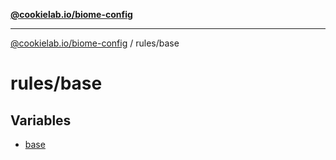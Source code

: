 [**@cookielab.io/biome-config**](../../README.md)

***

[@cookielab.io/biome-config](../../modules.md) / rules/base

# rules/base

## Variables

- [base](variables/base.md)
